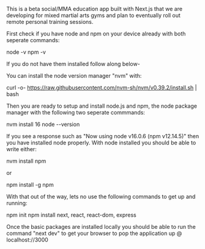 This is a beta social/MMA education app built with Next.js that we are developing for mixed martial arts gyms and plan to eventually roll out remote personal training sessions.

First check if you have node and npm on your device already with both seperate commands:

node -v
npm -v

If you do not have them installed follow along below-

You can install the node version manager "nvm" with:

curl -o- https://raw.githubusercontent.com/nvm-sh/nvm/v0.39.2/install.sh | bash


Then you are ready to setup and install node.js and npm, the node package manager with the following two seperate commmands:

nvm install 16
node --version

If you see a response such as "Now using node v16.0.6 (npm v12.14.5)" then you have installed node properly.  With node installed you should be able to write either:

nvm install npm

or

npm install -g npm

With that out of the way, lets no use the following commands to get up and running:

npm init
npm install next, react, react-dom, express

Once the basic packages are installed locally you should be able to run the command "next dev" to get your browser to pop the application up @ localhost://3000

